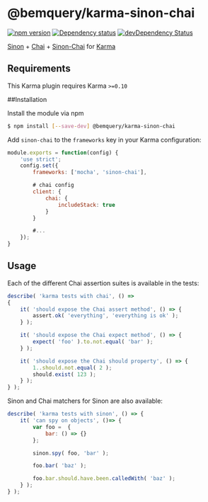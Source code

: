 # @bemquery/karma-sinon-chai

[![npm version](https://badge.fury.io/js/%40bemquery%2Fkarma-sinon-chai.svg)](https://badge.fury.io/js/%40bemquery%2Fkarma-sinon-chai) [![Dependency status](https://david-dm.org/BEMQuery/karma-sinon-chai.png)](https://david-dm.org/BEMQuery/karma-sinon-chai) [![devDependency Status](https://david-dm.org/BEMQuery/karma-sinon-chai/dev-status.png)](https://david-dm.org/BEMQuery/karma-sinon-chai?type=dev)

[Sinon](http://sinonjs.org/) + [Chai](http://chaijs.com) + [Sinon-Chai](https://github.com/domenic/sinon-chai) for [Karma](http://karma-runner.github.io)

## Requirements

This Karma plugin requires Karma `>=0.10`

##Installation

Install the module via npm

```bash
$ npm install [--save-dev] @bemquery/karma-sinon-chai
```

Add `sinon-chai` to the `frameworks` key in your Karma configuration:

```javascript
module.exports = function(config) {
	'use strict';
	config.set({
		frameworks: ['mocha', 'sinon-chai'],

		# chai config
		client: {
			chai: {
				includeStack: true
			}
		}

		#...
	});
}
```

## Usage

Each of the different Chai assertion suites is available in the tests:

```javascript
describe( 'karma tests with chai', () =>
{
	it( 'should expose the Chai assert method', () => {
		assert.ok( 'everything', 'everything is ok' );
	} );

	it( 'should expose the Chai expect method', () => {
		expect( 'foo' ).to.not.equal( 'bar' );
	} );

	it( 'should expose the Chai should property', () => {
		1..should.not.equal( 2 );
		should.exist( 123 );
	} );
} );
```

Sinon and Chai matchers for Sinon are also available:

```javascript
describe( 'karma tests with sinon', () => {
	it( 'can spy on objects', ()=> {
		var foo =  {
			bar: () => {}
		};

		sinon.spy( foo, 'bar' );

		foo.bar( 'baz' );

		foo.bar.should.have.been.calledWith( 'baz' );
	} );
} );
```
